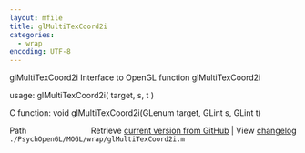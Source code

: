 ```yaml
---
layout: mfile
title: glMultiTexCoord2i
categories:
  - wrap
encoding: UTF-8
---
```


glMultiTexCoord2i  Interface to OpenGL function glMultiTexCoord2i

usage:  glMultiTexCoord2i( target, s, t )

C function:  void glMultiTexCoord2i(GLenum target, GLint s, GLint t)


<div class="code_header" style="text-align:right;">
  <span style="float:left;">Path&nbsp;&nbsp;</span> <span class="counter">Retrieve <a href=
  "https://raw.github.com/Psychtoolbox-3/Psychtoolbox-3/beta/./PsychOpenGL/MOGL/wrap/glMultiTexCoord2i.m">current version from GitHub</a> | View <a href=
  "https://github.com/Psychtoolbox-3/Psychtoolbox-3/commits/beta/./PsychOpenGL/MOGL/wrap/glMultiTexCoord2i.m">changelog</a></span>
</div>
<div class="code">
  <code>./PsychOpenGL/MOGL/wrap/glMultiTexCoord2i.m</code>
</div>
